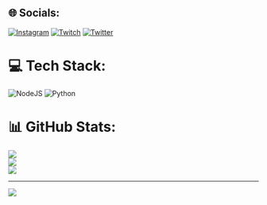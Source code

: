 
## 🌐 Socials:
[![Instagram](https://img.shields.io/badge/Instagram-%23E4405F.svg?logo=Instagram&logoColor=white)](https://instagram.com/miiza.jpg) [![Twitch](https://img.shields.io/badge/Twitch-%239146FF.svg?logo=Twitch&logoColor=white)](https://twitch.tv/miiza) [![Twitter](https://img.shields.io/badge/Twitter-%231DA1F2.svg?logo=Twitter&logoColor=white)](https://twitter.com/miizatxt) 

# 💻 Tech Stack:
![NodeJS](https://img.shields.io/badge/node.js-6DA55F?style=flat&logo=node.js&logoColor=white) ![Python](https://img.shields.io/badge/python-3670A0?style=flat&logo=python&logoColor=ffdd54)
# 📊 GitHub Stats:
![](https://github-readme-stats.vercel.app/api?username=miizaa&theme=dark&hide_border=false&include_all_commits=false&count_private=true)<br/>
![](https://github-readme-streak-stats.herokuapp.com/?user=miizaa&theme=dark&hide_border=false)<br/>
![](https://github-readme-stats.vercel.app/api/top-langs/?username=miizaa&theme=dark&hide_border=false&include_all_commits=false&count_private=true&layout=compact)

---
[![](https://visitcount.itsvg.in/api?id=miizaa&icon=0&color=0)](https://visitcount.itsvg.in)
